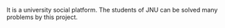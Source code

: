 It is a university social platform. The students of JNU can be solved many problems by this project. 
